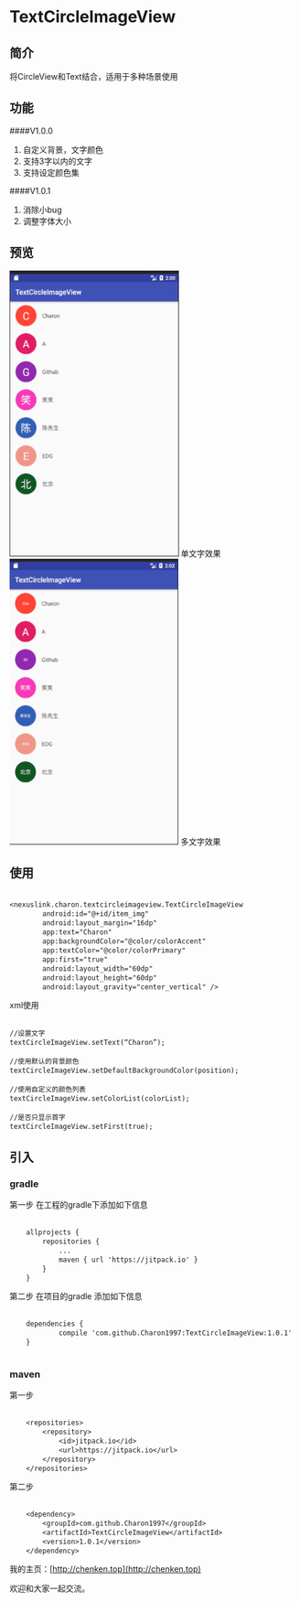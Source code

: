 # TextCircleImageView

## 简介
将CircleView和Text结合，适用于多种场景使用

## 功能
####V1.0.0
1. 自定义背景，文字颜色
2. 支持3字以内的文字
3. 支持设定颜色集

####V1.0.1
1. 消除小bug
2. 调整字体大小
## 预览
<img src="./image/image_001.png" height="500" />
单文字效果
<img src="./image/image_002.png" height="500" />
多文字效果


## 使用

```

<nexuslink.charon.textcircleimageview.TextCircleImageView
        android:id="@+id/item_img"
        android:layout_margin="16dp"
        app:text="Charon"
        app:backgroundColor="@color/colorAccent"
        app:textColor="@color/colorPrimary"
        app:first="true"
        android:layout_width="60dp"
        android:layout_height="60dp"
        android:layout_gravity="center_vertical" />

```
xml使用

```

//设置文字
textCircleImageView.setText(“Charon”);

//使用默认的背景颜色
textCircleImageView.setDefaultBackgroundColor(position);

//使用自定义的颜色列表
textCircleImageView.setColorList(colorList);

//是否只显示首字
textCircleImageView.setFirst(true);

```

## 引入
### gradle
第一步 在工程的gradle下添加如下信息

```

	allprojects {
		repositories {
			...
			maven { url 'https://jitpack.io' }
		}
	}

```
	
第二步 在项目的gradle 添加如下信息

```

	dependencies {
	        compile 'com.github.Charon1997:TextCircleImageView:1.0.1'
	}


```
	
### maven

第一步

```

	<repositories>
		<repository>
		    <id>jitpack.io</id>
		    <url>https://jitpack.io</url>
		</repository>
	</repositories>

```
第二步

```

	<dependency>
	    <groupId>com.github.Charon1997</groupId>
	    <artifactId>TextCircleImageView</artifactId>
	    <version>1.0.1</version>
	</dependency>

```

我的主页：[http://chenken.top](http://chenken.top)

欢迎和大家一起交流。
